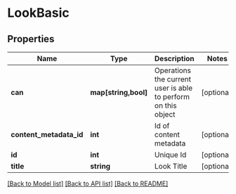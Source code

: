 # LookBasic

## Properties
Name | Type | Description | Notes
------------ | ------------- | ------------- | -------------
**can** | **map[string,bool]** | Operations the current user is able to perform on this object | [optional] 
**content_metadata_id** | **int** | Id of content metadata | [optional] 
**id** | **int** | Unique Id | [optional] 
**title** | **string** | Look Title | [optional] 

[[Back to Model list]](../README.md#documentation-for-models) [[Back to API list]](../README.md#documentation-for-api-endpoints) [[Back to README]](../README.md)


